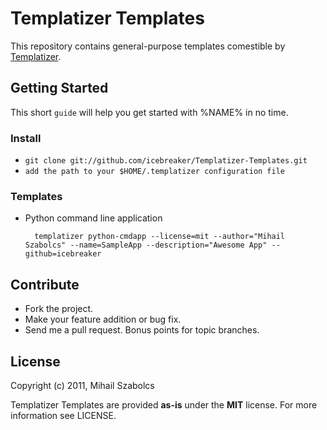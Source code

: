 Templatizer Templates
=====================
This repository contains general-purpose templates comestible by [Templatizer](https://github.com/icebreaker/Templatizer).

Getting Started
---------------

This short `guide` will help you get started with %NAME% in no time.

### Install

* `git clone git://github.com/icebreaker/Templatizer-Templates.git`
* `add the path to your $HOME/.templatizer configuration file`

### Templates

* Python command line application

		templatizer python-cmdapp --license=mit --author="Mihail Szabolcs" --name=SampleApp --description="Awesome App" --github=icebreaker

Contribute
----------
* Fork the project.
* Make your feature addition or bug fix.
* Send me a pull request. Bonus points for topic branches.

License
-------
Copyright (c) 2011, Mihail Szabolcs

Templatizer Templates are provided **as-is** under the **MIT** license. For more information see LICENSE.
